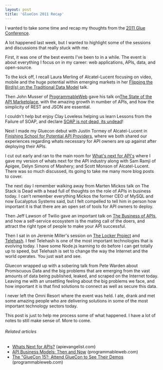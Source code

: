 ```yaml
---
layout: post
title: 'GlueCon 2011 Recap'
---
```

<img style="padding: 15px;" src="http://kinlane-productions.s3.amazonaws.com/events/gluecon.jpg" alt="" align="right" />I wanted to take some time and recap my thoughts from the <a title="Glue Conference 2011" href="http://gluecon.com/">2011 Glue Conference</a>.<p></p>
A lot happened last week, but I wanted to highlight some of the sessions and discussions that really stuck with me.<p></p>
First, it was one of the best events I've been to in a while.  The event is about everything I focus on in my career:  web applications, APIs, data, and open-source.<p></p>
To the kick off, I recall Laura Merling of Alcatel-Lucent focusing on video, mobile and the huge potential within emerging markets in her <a title="Flipping the Bird on the Traditional Data Model" href="http://www.slideshare.net/mikemaney/flipping-the-birds-on-the-traditional-data-model">Flipping the Bird(s) on the Traditional Data Model</a> talk.<p></p>
Then John Musser of <a title="ProgrammableWeb" href="http://www.programmableweb.com">ProgrammableWeb</a> gave his talk on<a title="The State of the API Market" href="http://www.slideshare.net/jmusser/open-apis-state-of-the-market-2011">The State of the API Marketplace</a>, with the amazing growth in number of APIs, and how the simplicity of REST and JSON are essential.<p></p>
I couldn't help but enjoy Clay Loveless helping us learn Lessons from the Failure of SOAP, and declare <a title="Soap is Undead" href="http://www.readwriteweb.com/enterprise/2011/05/soap-is-not-dead---its-undead.php">SOAP is not dead, its undead</a>!<p></p>
Next I made my Gluecon debut with Justin Tormey of Alcatel-Lucent in <a title="Finishing School for API Providers" href="http://justintormey.com/2011/05/25/finishing-school-for-potential-api-providers/">Finishing School for Potential API Providers</a>, where we both shared our experiences regarding whats necessary for API owners are up against after deploying their APIs.<p></p>
I cut out early and ran to the main room for <a title="Whats Next for APIs" href="http://www.slideshare.net/kinlane/kin-lane-gluecon-whats-next-for-apis">What's next for API's</a> where I gave my version of whats next for the API industry along with Sam Ramji of Apigee, Delyn Simons of Mashery; and Scott Monson of Alcatel-Lucent.   There was so much discussed, its going to take me many more blog posts to cover.<p></p>
The next day I remember walking away from Marten Mickos talk on The Stack is Dead with a head full of thoughts on the role of APIs in business today.  I can't remember everything Mickos the former CEO of MySQL and now Eucalyptus Systems said, but I felt compelled to tell him in person how important it is that there are an open set of tools for API owners to deploy.<p></p>
Then Jeff Lawson of Twilio gave an important talk on <a title="The Business of APIs" href="http://www.slideshare.net/twilio/gluecon-twilio-business-of-apis-and-doers">The Business of APIs</a>, and how a self-service ecosystem is the mating call of the doers, and attract the right type of people to make your API successful.<p></p>
Then I sat in on Jeremie Miller's session on <a title="The Locker Project" href="http://lockerproject.org/">The Locker Project</a> and <a title="Telehash" href="http://www.telehash.org/">Telehash</a>.   I feel Telehash is one of the most important technologies that is evolving today.   I have some Node.js learning to do before I can get totally up to speed, but Telehash is set to change the way the Internet and the world operates.  You just wait and see.<p></p>
Gluecon wrapped up with a sobering talk from Pete Warden about Promiscuous Data and the big problems that are emerging from the vast amounts of data being published, leaked, and scraped on the Internet today.  Leaving me with an unsettling feeling about the big problems we face, and how important it is that find solutions to connect as well as secure this data.<p></p>
I never left the Omni Resort where the event was held.  I ate, drank and met some amazing people who are delivering solutions in some of the most important technology sectors today.<p></p>
This post is just to help me process some of what happened.  I have a lot of notes to still make sense of.  More to come.
<h6 class="zemanta-related-title" style="font-size: 1em;">Related articles</h6>
<ul class="zemanta-article-ul">
	<li class="zemanta-article-ul-li"><a href="http://blog.apievangelist.com/2011/05/24/whats-next-for-apis/">Whats Next for APIs?</a> (apievangelist.com)</li>
	<li class="zemanta-article-ul-li"><a href="http://blog.programmableweb.com/2011/05/25/api-business-models-then-and-now/">API Business Models: Then and Now</a> (programmableweb.com)</li>
	<li class="zemanta-article-ul-li"><a href="http://blog.programmableweb.com/2011/04/11/the-gluecon-15-attend-gluecon-to-see-their-demos/">The "GlueCon 15?: Attend GlueCon to See Their Demos</a> (programmableweb.com)</li>
</ul>
